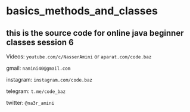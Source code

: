 # basics_methods_and_classes
## this is the source code for online java beginner classes session 6



Videos: `youtube.com/c/NasserAmini` or `aparat.com/code.baz` 


gmail: `namini40@gmail.com`

instagram: `instagram.com/code.baz`

telegram: `t.me/code_baz`

twitter: `@na3r_amini`

